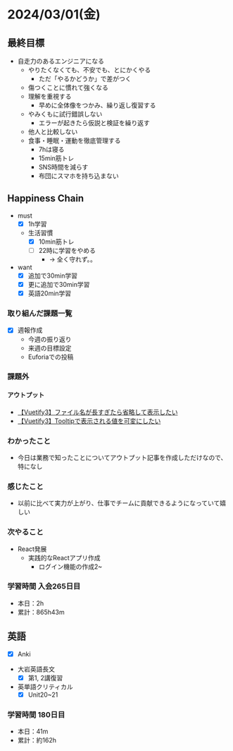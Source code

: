 # 2024/03/01(金)

## 最終目標

- 自走力のあるエンジニアになる
  - やりたくなくても、不安でも、とにかくやる
    - ただ「やるかどうか」で差がつく
  - 傷つくことに慣れて強くなる
  - 理解を重視する
    - 早めに全体像をつかみ、繰り返し復習する
  - やみくもに試行錯誤しない
    - エラーが起きたら仮説と検証を繰り返す
  - 他人と比較しない
  - 食事・睡眠・運動を徹底管理する
    - 7hは寝る
    - 15min筋トレ
    - SNS時間を減らす
    - 布団にスマホを持ち込まない

## Happiness Chain

- must
  - [x] 1h学習
  - 生活習慣
    - [x] 10min筋トレ
    - [ ] 22時に学習をやめる
      - -> 全く守れず。。
- want
  - [x] 追加で30min学習
  - [x] 更に追加で30min学習
  - [x] 英語20min学習

### 取り組んだ課題一覧

- [x] 週報作成
  - 今週の振り返り
  - 来週の目標設定
  - Euforiaでの投稿

### 課題外

#### アウトプット

- [【Vuetify3】ファイル名が長すぎたら省略して表示したい](https://qiita.com/wsigma21/items/5e498836f3443f5069f1)
- [【Vuetify3】Tooltipで表示される値を可変にしたい](https://qiita.com/wsigma21/items/16be6e3d6c3e8f711dba)

### わかったこと

- 今日は業務で知ったことについてアウトプット記事を作成しただけなので、特になし

### 感じたこと

- 以前に比べて実力が上がり、仕事でチームに貢献できるようになっていて嬉しい

### 次やること

- React発展
  - 実践的なReactアプリ作成
    - ログイン機能の作成2~

### 学習時間 入会265日目

- 本日：2h
- 累計：865h43m

## 英語

- [x] Anki
- 大岩英語長文
  - [x] 第1, 2講復習
- 英単語クリティカル
  - [x] Unit20~21

### 学習時間 180日目

- 本日：41m
- 累計：約162h

